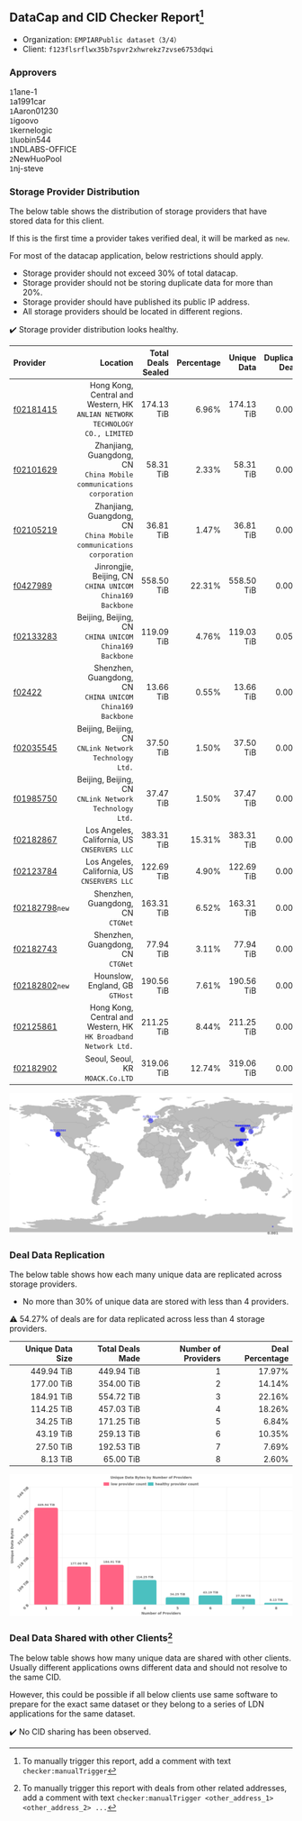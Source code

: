## DataCap and CID Checker Report[^1]
 - Organization: `EMPIARPublic dataset（3/4）`
 - Client: `f123flsrflwx35b7spvr2xhwrekz7zvse6753dqwi`
### Approvers
`1`1ane-1<br/>`1`a1991car<br/>`1`Aaron01230<br/>`1`igoovo<br/>`1`kernelogic<br/>`1`luobin544<br/>`1`NDLABS-OFFICE<br/>`2`NewHuoPool<br/>`1`nj-steve

### Storage Provider Distribution
The below table shows the distribution of storage providers that have stored data for this client.

If this is the first time a provider takes verified deal, it will be marked as `new`.

For most of the datacap application, below restrictions should apply.
 - Storage provider should not exceed 30% of total datacap.
 - Storage provider should not be storing duplicate data for more than 20%.
 - Storage provider should have published its public IP address.
 - All storage providers should be located in different regions.

✔️ Storage provider distribution looks healthy.

| Provider                                                    |                                                                        Location | Total Deals Sealed | Percentage | Unique Data | Duplicate Deals |
| :---------------------------------------------------------- | ------------------------------------------------------------------------------: | -----------------: | ---------: | ----------: | --------------: |
| [f02181415](https://filfox.info/en/address/f02181415)       | Hong Kong, Central and Western, HK<br/>`ANLIAN NETWORK TECHNOLOGY CO., LIMITED` |         174.13 TiB |      6.96% |  174.13 TiB |           0.00% |
| [f02101629](https://filfox.info/en/address/f02101629)       |          Zhanjiang, Guangdong, CN<br/>`China Mobile communications corporation` |          58.31 TiB |      2.33% |   58.31 TiB |           0.00% |
| [f02105219](https://filfox.info/en/address/f02105219)       |          Zhanjiang, Guangdong, CN<br/>`China Mobile communications corporation` |          36.81 TiB |      1.47% |   36.81 TiB |           0.00% |
| [f0427989](https://filfox.info/en/address/f0427989)         |                    Jinrongjie, Beijing, CN<br/>`CHINA UNICOM China169 Backbone` |         558.50 TiB |     22.31% |  558.50 TiB |           0.00% |
| [f02133283](https://filfox.info/en/address/f02133283)       |                       Beijing, Beijing, CN<br/>`CHINA UNICOM China169 Backbone` |         119.09 TiB |      4.76% |  119.03 TiB |           0.05% |
| [f02422](https://filfox.info/en/address/f02422)             |                    Shenzhen, Guangdong, CN<br/>`CHINA UNICOM China169 Backbone` |          13.66 TiB |      0.55% |   13.66 TiB |           0.00% |
| [f02035545](https://filfox.info/en/address/f02035545)       |                       Beijing, Beijing, CN<br/>`CNLink Network Technology Ltd.` |          37.50 TiB |      1.50% |   37.50 TiB |           0.00% |
| [f01985750](https://filfox.info/en/address/f01985750)       |                       Beijing, Beijing, CN<br/>`CNLink Network Technology Ltd.` |          37.47 TiB |      1.50% |   37.47 TiB |           0.00% |
| [f02182867](https://filfox.info/en/address/f02182867)       |                                 Los Angeles, California, US<br/>`CNSERVERS LLC` |         383.31 TiB |     15.31% |  383.31 TiB |           0.00% |
| [f02123784](https://filfox.info/en/address/f02123784)       |                                 Los Angeles, California, US<br/>`CNSERVERS LLC` |         122.69 TiB |      4.90% |  122.69 TiB |           0.00% |
| [f02182798](https://filfox.info/en/address/f02182798)`new`  |                                            Shenzhen, Guangdong, CN<br/>`CTGNet` |         163.31 TiB |      6.52% |  163.31 TiB |           0.00% |
| [f02182743](https://filfox.info/en/address/f02182743)       |                                            Shenzhen, Guangdong, CN<br/>`CTGNet` |          77.94 TiB |      3.11% |   77.94 TiB |           0.00% |
| [f02182802](https://filfox.info/en/address/f02182802)`new`  |                                              Hounslow, England, GB<br/>`GTHost` |         190.56 TiB |      7.61% |  190.56 TiB |           0.00% |
| [f02125861](https://filfox.info/en/address/f02125861)       |              Hong Kong, Central and Western, HK<br/>`HK Broadband Network Ltd.` |         211.25 TiB |      8.44% |  211.25 TiB |           0.00% |
| [f02182902](https://filfox.info/en/address/f02182902)       |                                             Seoul, Seoul, KR<br/>`MOACK.Co.LTD` |         319.06 TiB |     12.74% |  319.06 TiB |           0.00% |

<img src="https://raw.githubusercontent.com/data-preservation-programs/filplus-checker-assets/main/filecoin-project/filecoin-plus-large-datasets/issues/1848/1685372831060.png"/>

### Deal Data Replication
The below table shows how each many unique data are replicated across storage providers.

- No more than 30% of unique data are stored with less than 4 providers.

⚠️ 54.27% of deals are for data replicated across less than 4 storage providers.

| Unique Data Size | Total Deals Made | Number of Providers | Deal Percentage |
| ---------------: | ---------------: | ------------------: | --------------: |
|       449.94 TiB |       449.94 TiB |                   1 |          17.97% |
|       177.00 TiB |       354.00 TiB |                   2 |          14.14% |
|       184.91 TiB |       554.72 TiB |                   3 |          22.16% |
|       114.25 TiB |       457.03 TiB |                   4 |          18.26% |
|        34.25 TiB |       171.25 TiB |                   5 |           6.84% |
|        43.19 TiB |       259.13 TiB |                   6 |          10.35% |
|        27.50 TiB |       192.53 TiB |                   7 |           7.69% |
|         8.13 TiB |        65.00 TiB |                   8 |           2.60% |

<img src="https://raw.githubusercontent.com/data-preservation-programs/filplus-checker-assets/main/filecoin-project/filecoin-plus-large-datasets/issues/1848/1685372831660.png"/>

### Deal Data Shared with other Clients[^3]
The below table shows how many unique data are shared with other clients.
Usually different applications owns different data and should not resolve to the same CID.

However, this could be possible if all below clients use same software to prepare for the exact same dataset or they belong to a series of LDN applications for the same dataset.

✔️ No CID sharing has been observed.

[^1]: To manually trigger this report, add a comment with text `checker:manualTrigger`

[^2]: Deals from those addresses are combined into this report as they are specified with `checker:manualTrigger`

[^3]: To manually trigger this report with deals from other related addresses, add a comment with text `checker:manualTrigger <other_address_1> <other_address_2> ...`
